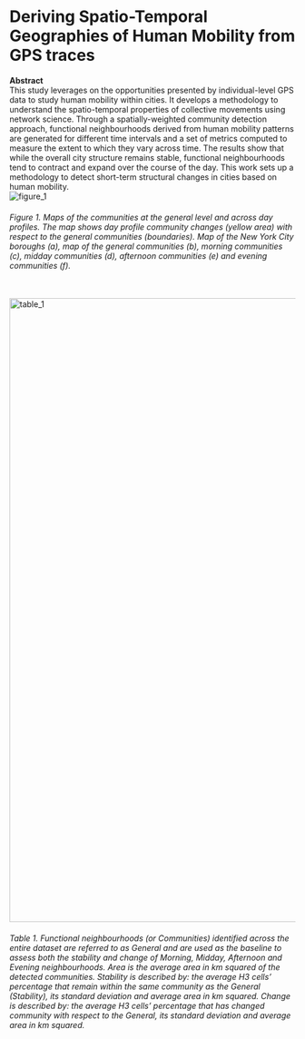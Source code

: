 # Deriving Spatio-Temporal Geographies of Human Mobility from GPS traces
<b> Abstract </b> <br>
This study leverages on the opportunities presented by individual-level GPS data to study human mobility within cities. It develops a methodology to understand the spatio-temporal properties of collective movements using network science. Through a spatially-weighted community detection approach, functional neighbourhoods derived from human mobility patterns are generated for different time intervals and a set of metrics computed to measure the extent to which they vary across time. The results show that while the overall city structure remains stable, functional neighbourhoods tend to contract and expand over the course of the day. This work sets up a methodology to detect short-term structural changes in cities based on human mobility.
<br>
![figure_1](https://user-images.githubusercontent.com/17129483/142650678-297b1335-faf5-47c3-98f7-1c5b5d813a99.png) <br>
###### Figure 1. Maps of the communities at the general level and across day profiles. The map shows day profile community changes (yellow area) with respect to the general communities (boundaries). Map of the New York City boroughs (a), map of the general communities (b), morning communities (c), midday communities (d), afternoon communities (e) and evening communities (f).
<br>
<img width="1099" alt="table_1" src="https://user-images.githubusercontent.com/17129483/142651749-e490ec51-c85f-4ca4-8b45-c1f8a4437209.png">

###### Table 1.  Functional neighbourhoods (or Communities) identified across the entire dataset are referred to as General and are used as the baseline to assess both the stability and change of Morning, Midday, Afternoon and Evening neighbourhoods. Area is the average area in km squared of the detected communities. Stability is described by: the average H3 cells’ percentage that remain within the same community as the General (Stability), its standard deviation and average area in km squared. Change is described by: the average H3 cells’ percentage that has changed community with respect to the General, its standard deviation and average area in km squared.
